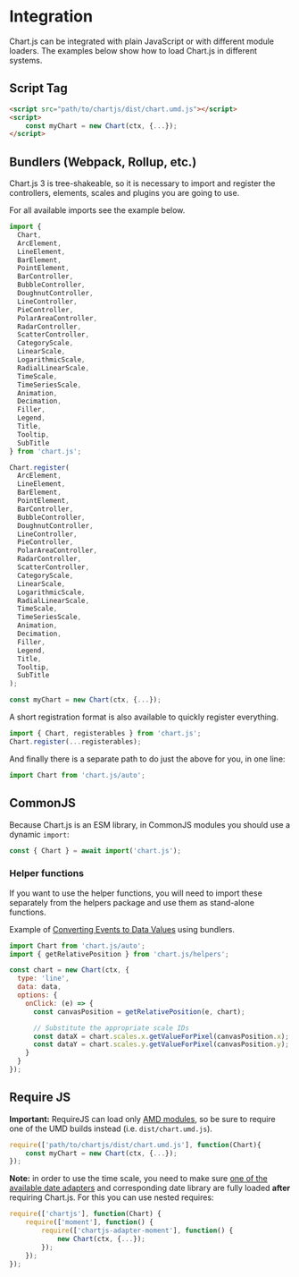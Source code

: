 # Integration

Chart.js can be integrated with plain JavaScript or with different module loaders. The examples below show how to load Chart.js in different systems.

## Script Tag

```html
<script src="path/to/chartjs/dist/chart.umd.js"></script>
<script>
    const myChart = new Chart(ctx, {...});
</script>
```

## Bundlers (Webpack, Rollup, etc.)

Chart.js 3 is tree-shakeable, so it is necessary to import and register the controllers, elements, scales and plugins you are going to use.

For all available imports see the example below.

```javascript
import {
  Chart,
  ArcElement,
  LineElement,
  BarElement,
  PointElement,
  BarController,
  BubbleController,
  DoughnutController,
  LineController,
  PieController,
  PolarAreaController,
  RadarController,
  ScatterController,
  CategoryScale,
  LinearScale,
  LogarithmicScale,
  RadialLinearScale,
  TimeScale,
  TimeSeriesScale,
  Animation,
  Decimation,
  Filler,
  Legend,
  Title,
  Tooltip,
  SubTitle
} from 'chart.js';

Chart.register(
  ArcElement,
  LineElement,
  BarElement,
  PointElement,
  BarController,
  BubbleController,
  DoughnutController,
  LineController,
  PieController,
  PolarAreaController,
  RadarController,
  ScatterController,
  CategoryScale,
  LinearScale,
  LogarithmicScale,
  RadialLinearScale,
  TimeScale,
  TimeSeriesScale,
  Animation,
  Decimation,
  Filler,
  Legend,
  Title,
  Tooltip,
  SubTitle
);

const myChart = new Chart(ctx, {...});
```

A short registration format is also available to quickly register everything.

```javascript
import { Chart, registerables } from 'chart.js';
Chart.register(...registerables);
```

And finally there is a separate path to do just the above for you, in one line:

```javascript
import Chart from 'chart.js/auto';
```

## CommonJS

Because Chart.js is an ESM library, in CommonJS modules you should use a dynamic `import`:

```javascript
const { Chart } = await import('chart.js');
```

### Helper functions

If you want to use the helper functions, you will need to import these separately from the helpers package and use them as stand-alone functions.

Example of [Converting Events to Data Values](../configuration/interactions.md#converting-events-to-data-values) using bundlers.

```javascript
import Chart from 'chart.js/auto';
import { getRelativePosition } from 'chart.js/helpers';

const chart = new Chart(ctx, {
  type: 'line',
  data: data,
  options: {
    onClick: (e) => {
      const canvasPosition = getRelativePosition(e, chart);

      // Substitute the appropriate scale IDs
      const dataX = chart.scales.x.getValueForPixel(canvasPosition.x);
      const dataY = chart.scales.y.getValueForPixel(canvasPosition.y);
    }
  }
});
```

## Require JS

**Important:** RequireJS can load only [AMD modules](https://requirejs.org/docs/whyamd.html), so be sure to require one of the UMD builds instead (i.e. `dist/chart.umd.js`).

```javascript
require(['path/to/chartjs/dist/chart.umd.js'], function(Chart){
    const myChart = new Chart(ctx, {...});
});
```

**Note:** in order to use the time scale, you need to make sure [one of the available date adapters](https://github.com/chartjs/awesome#adapters) and corresponding date library are fully loaded **after** requiring Chart.js. For this you can use nested requires:

```javascript
require(['chartjs'], function(Chart) {
    require(['moment'], function() {
        require(['chartjs-adapter-moment'], function() {
            new Chart(ctx, {...});
        });
    });
});
```
